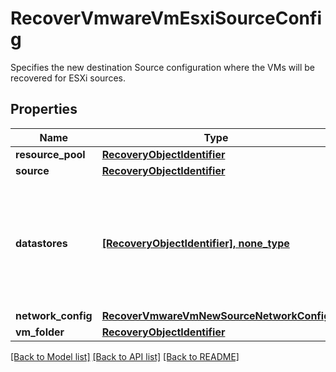 # RecoverVmwareVmEsxiSourceConfig

Specifies the new destination Source configuration where the VMs will be recovered for ESXi sources.

## Properties
Name | Type | Description | Notes
------------ | ------------- | ------------- | -------------
**resource_pool** | [**RecoveryObjectIdentifier**](RecoveryObjectIdentifier.md) |  | 
**source** | [**RecoveryObjectIdentifier**](RecoveryObjectIdentifier.md) |  | 
**datastores** | [**[RecoveryObjectIdentifier], none_type**](RecoveryObjectIdentifier.md) | Specifies the datastore objects where the object&#39;s files should be recovered to. | [optional] 
**network_config** | [**RecoverVmwareVmNewSourceNetworkConfig**](RecoverVmwareVmNewSourceNetworkConfig.md) |  | [optional] 
**vm_folder** | [**RecoveryObjectIdentifier**](RecoveryObjectIdentifier.md) |  | [optional] 

[[Back to Model list]](../README.md#documentation-for-models) [[Back to API list]](../README.md#documentation-for-api-endpoints) [[Back to README]](../README.md)



